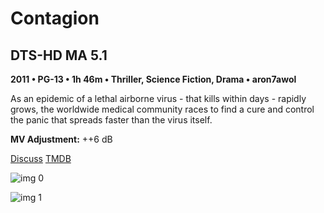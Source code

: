 # Contagion

## DTS-HD MA 5.1

**2011 • PG-13 • 1h 46m • Thriller, Science Fiction, Drama • aron7awol**

As an epidemic of a lethal airborne virus - that kills within days - rapidly grows, the worldwide medical community races to find a cure and control the panic that spreads faster than the virus itself.

**MV Adjustment:** ++6 dB

[Discuss](https://www.avsforum.com/threads/bass-eq-for-filtered-movies.2995212/post-59376318)  [TMDB](39538)

![img 0](https://i.imgur.com/s6V2p2Q.jpg)

![img 1](https://i.imgur.com/CqA5KkA.png)

